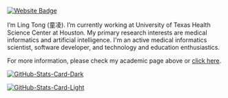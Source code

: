 
<p><a href="https://tongling.github.io/"><img src="https://img.shields.io/badge/-Website-3B7EBF?style=for-the-badge&amp;logo=amp&amp;logoColor=white" alt="Website Badge"></a> 

I’m Ling Tong (童凌). I’m currently working at University of Texas Health Science Center at Houston. My primary research interests are medical informatics and artificial intelligence. I'm an active medical informatics scientist, software developer, and technology and education enthusiastics.

For more information, please check my academic page above or [click here](https://tongling.github.io/).


<p><a href="https://github.com/TongLing/Tongling#gh-dark-mode-only"><img src="https://github-readme-stats.vercel.app/api?username=TongLing&amp;show_icons=true&amp;hide_border=true&amp;include_all_commits=true&amp;card_width=600&amp;custom_title=GitHub%20Open%20Source%20Stats&amp;title_color=3B7EBF&amp;text_color=FFF&amp;icon_color=3B7EBF&amp;hide=contribs&amp;show=reviews,prs_merged,prs_merged_percentage&amp;theme=transparent#gh-dark-mode-only" alt="GitHub-Stats-Card-Dark"></a></p>

<p><a href="https://github.com/TongLing/Tongling#gh-light-mode-only"><img src="https://github-readme-stats.vercel.app/api?username=TongLing&amp;show_icons=true&amp;hide_border=true&amp;include_all_commits=true&amp;card_width=600&amp;custom_title=GitHub%20Open%20Source%20Stats&amp;title_color=3B7EBF&amp;text_color=474A4E&amp;icon_color=3B7EBF&amp;hide=contribs&amp;show=reviews,prs_merged,prs_merged_percentage&amp;theme=transparent#gh-light-mode-only" alt="GitHub-Stats-Card-Light"></a></p>



